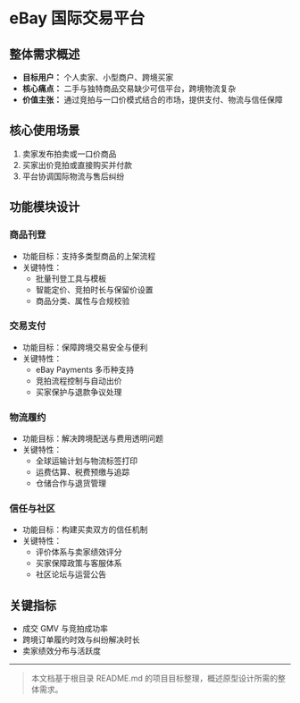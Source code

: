 # eBay 国际交易平台

## 整体需求概述

- **目标用户：** 个人卖家、小型商户、跨境买家
- **核心痛点：** 二手与独特商品交易缺少可信平台，跨境物流复杂
- **价值主张：** 通过竞拍与一口价模式结合的市场，提供支付、物流与信任保障

## 核心使用场景

1. 卖家发布拍卖或一口价商品
2. 买家出价竞拍或直接购买并付款
3. 平台协调国际物流与售后纠纷

## 功能模块设计

### 商品刊登

- 功能目标：支持多类型商品的上架流程
- 关键特性：
  - 批量刊登工具与模板
  - 智能定价、竞拍时长与保留价设置
  - 商品分类、属性与合规校验

### 交易支付

- 功能目标：保障跨境交易安全与便利
- 关键特性：
  - eBay Payments 多币种支持
  - 竞拍流程控制与自动出价
  - 买家保护与退款争议处理

### 物流履约

- 功能目标：解决跨境配送与费用透明问题
- 关键特性：
  - 全球运输计划与物流标签打印
  - 运费估算、税费预缴与追踪
  - 仓储合作与退货管理

### 信任与社区

- 功能目标：构建买卖双方的信任机制
- 关键特性：
  - 评价体系与卖家绩效评分
  - 买家保障政策与客服体系
  - 社区论坛与运营公告

## 关键指标

- 成交 GMV 与竞拍成功率
- 跨境订单履约时效与纠纷解决时长
- 卖家绩效分布与活跃度

---

> 本文档基于根目录 README.md 的项目目标整理，概述原型设计所需的整体需求。